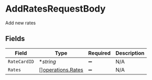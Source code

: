 # AddRatesRequestBody

Add new rates


## Fields

| Field                                                  | Type                                                   | Required                                               | Description                                            |
| ------------------------------------------------------ | ------------------------------------------------------ | ------------------------------------------------------ | ------------------------------------------------------ |
| `RateCardID`                                           | **string*                                              | :heavy_minus_sign:                                     | N/A                                                    |
| `Rates`                                                | [][operations.Rates](../../models/operations/rates.md) | :heavy_minus_sign:                                     | N/A                                                    |